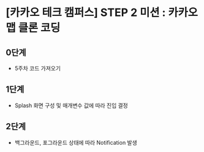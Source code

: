# [카카오 테크 캠퍼스] STEP 2 미션 : 카카오맵 클론 코딩

## 0단계
- 5주차 코드 가져오기

## 1단계
- Splash 화면 구성 및 매개변수 값에 따라 진입 결정

## 2단계
- 백그라운드, 포그라운드 상태에 따라 Notification 발생